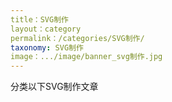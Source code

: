 ```yaml
---
title：SVG制作
layout：category
permalink：/categories/SVG制作/
taxonomy: SVG制作
image：.../image/banner_svg制作.jpg
---
```



分类以下SVG制作文章